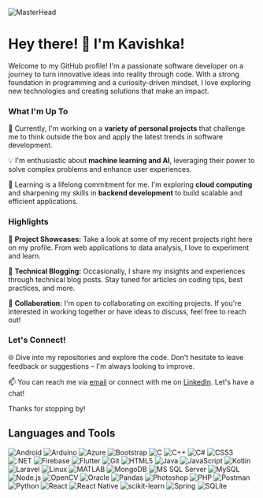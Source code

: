![MasterHead](https://th.bing.com/th/id/R.618f083c61a7460ce0a6064319af41bd?rik=xVh09emgHbJ7GA&pid=ImgRaw&r=0)

<h1>Hey there! 👋 I'm Kavishka!</h1>

Welcome to my GitHub profile! I'm a passionate software developer on a journey to turn innovative ideas into reality through code. With a strong foundation in programming and a curiosity-driven mindset, I love exploring new technologies and creating solutions that make an impact.

### What I'm Up To

🚀 Currently, I'm working on a **variety of personal projects** that challenge me to think outside the box and apply the latest trends in software development.

💡 I'm enthusiastic about **machine learning and AI**, leveraging their power to solve complex problems and enhance user experiences.

🌱 Learning is a lifelong commitment for me. I'm exploring **cloud computing** and sharpening my skills in **backend development** to build scalable and efficient applications.

### Highlights

🎉 **Project Showcases:** Take a look at some of my recent projects right here on my profile. From web applications to data analysis, I love to experiment and learn.

📝 **Technical Blogging:** Occasionally, I share my insights and experiences through technical blog posts. Stay tuned for articles on coding tips, best practices, and more.

🤝 **Collaboration:** I'm open to collaborating on exciting projects. If you're interested in working together or have ideas to discuss, feel free to reach out!

### Let's Connect!

🌐 Dive into my repositories and explore the code. Don't hesitate to leave feedback or suggestions – I'm always looking to improve.

📫 You can reach me via [email](kavishkawe38@gmail.com) or connect with me on [LinkedIn](https://www.linkedin.com/in/roshan-weerawardhana-725840248/). Let's have a chat!

Thanks for stopping by! 

## Languages and Tools

![Android](https://img.shields.io/badge/-Android-green?logo=android)
![Arduino](https://img.shields.io/badge/-Arduino-blue?logo=arduino)
![Azure](https://img.shields.io/badge/-Azure-blue?logo=microsoft-azure)
![Bootstrap](https://img.shields.io/badge/-Bootstrap-purple?logo=bootstrap)
![C](https://img.shields.io/badge/-C-blue?logo=c)
![C++](https://img.shields.io/badge/-C++-blue?logo=c%2B%2B)
![C#](https://img.shields.io/badge/-C%23-blue?logo=c-sharp)
![CSS3](https://img.shields.io/badge/-CSS3-blue?logo=css3)
![.NET](https://img.shields.io/badge/-.NET-purple?logo=.net)
![Firebase](https://img.shields.io/badge/-Firebase-orange?logo=firebase)
![Flutter](https://img.shields.io/badge/-Flutter-blue?logo=flutter)
![Git](https://img.shields.io/badge/-Git-orange?logo=git)
![HTML5](https://img.shields.io/badge/-HTML5-red?logo=html5)
![Java](https://img.shields.io/badge/-Java-red?logo=java)
![JavaScript](https://img.shields.io/badge/-JavaScript-yellow?logo=javascript)
![Kotlin](https://img.shields.io/badge/-Kotlin-orange?logo=kotlin)
![Laravel](https://img.shields.io/badge/-Laravel-red?logo=laravel)
![Linux](https://img.shields.io/badge/-Linux-black?logo=linux)
![MATLAB](https://img.shields.io/badge/-MATLAB-orange?logo=mathworks)
![MongoDB](https://img.shields.io/badge/-MongoDB-green?logo=mongodb)
![MS SQL Server](https://img.shields.io/badge/-MS%20SQL%20Server-blue?logo=microsoft-sql-server)
![MySQL](https://img.shields.io/badge/-MySQL-blue?logo=mysql)
![Node.js](https://img.shields.io/badge/-Node.js-green?logo=node.js)
![OpenCV](https://img.shields.io/badge/-OpenCV-blue?logo=opencv)
![Oracle](https://img.shields.io/badge/-Oracle-red?logo=oracle)
![Pandas](https://img.shields.io/badge/-Pandas-blue?logo=pandas)
![Photoshop](https://img.shields.io/badge/-Photoshop-blue?logo=adobe-photoshop)
![PHP](https://img.shields.io/badge/-PHP-purple?logo=php)
![Postman](https://img.shields.io/badge/-Postman-orange?logo=postman)
![Python](https://img.shields.io/badge/-Python-blue?logo=python)
![React](https://img.shields.io/badge/-React-blue?logo=react)
![React Native](https://img.shields.io/badge/-React%20Native-blue?logo=react)
![scikit-learn](https://img.shields.io/badge/-scikit--learn-green?logo=scikit-learn)
![Spring](https://img.shields.io/badge/-Spring-green?logo=spring)
![SQLite](https://img.shields.io/badge/-SQLite-blue?logo=sqlite)


